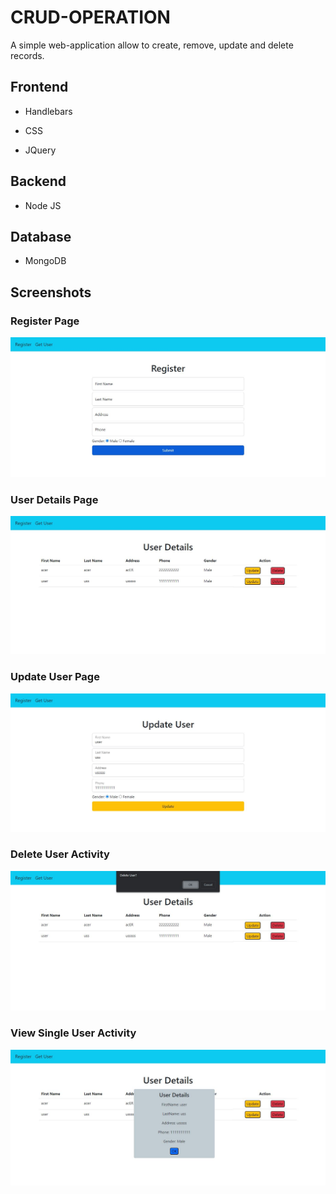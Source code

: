 
# CRUD-OPERATION

A simple web-application allow to create, remove, update and
delete records.


## Frontend

- Handlebars

- CSS

- JQuery

## Backend

- Node JS

## Database

- MongoDB




## Screenshots

### Register Page
![App Screenshot](https://github.com/rikeshmhz/crud_operation/blob/master/public/screenshot/register.JPG?raw=true)

### User Details Page
![App Screenshot](https://github.com/rikeshmhz/crud_operation/blob/master/public/screenshot/user%20details.JPG?raw=true)

### Update User Page
![App Screenshot](https://github.com/rikeshmhz/crud_operation/blob/master/public/screenshot/update%20user.JPG?raw=true)

### Delete User Activity
![App Screenshot](https://github.com/rikeshmhz/crud_operation/blob/master/public/screenshot/delete%20user.JPG?raw=true)

### View Single User Activity
![App Screenshot](https://github.com/rikeshmhz/crud_operation/blob/master/public/screenshot/single%20user%20details.JPG?raw=true)

